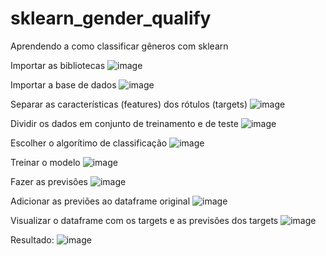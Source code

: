 # sklearn_gender_qualify
Aprendendo a como classificar gêneros com sklearn

Importar as bibliotecas
![image](https://github.com/w4llymeirelles/sklearn_gender_qualify/assets/109492098/04ea4b02-e42e-41d5-a0b2-3b399dbf851b)

Importar a base de dados
![image](https://github.com/w4llymeirelles/sklearn_gender_qualify/assets/109492098/9a4bd1ae-7fb5-4718-8b1a-0e66f777d6f8)

Separar as características (features) dos rótulos (targets)
![image](https://github.com/w4llymeirelles/sklearn_gender_qualify/assets/109492098/c02232a7-6611-4222-af57-69af7e8dd333)

Dividir os dados em conjunto de treinamento e de teste
![image](https://github.com/w4llymeirelles/sklearn_gender_qualify/assets/109492098/5a8ac3b6-62ca-44b5-94bc-d8a90641ac5c)

Escolher o algorítimo de classificação
![image](https://github.com/w4llymeirelles/sklearn_gender_qualify/assets/109492098/52d5a5cf-a7fb-491d-907b-6e13774a53d1)

Treinar o modelo
![image](https://github.com/w4llymeirelles/sklearn_gender_qualify/assets/109492098/707404bf-fc14-48b5-b434-8d0046f3f956)

Fazer as previsões
![image](https://github.com/w4llymeirelles/sklearn_gender_qualify/assets/109492098/5c07aea6-9b25-479b-891a-88fdb183f513)

Adicionar as previões ao dataframe original
![image](https://github.com/w4llymeirelles/sklearn_gender_qualify/assets/109492098/da012489-66ea-49a5-a25d-9ea69c01e980)

Visualizar o dataframe com os targets e as previsões dos targets
![image](https://github.com/w4llymeirelles/sklearn_gender_qualify/assets/109492098/75133952-2d27-409a-be9f-08ce95a2619f)

Resultado:
![image](https://github.com/w4llymeirelles/sklearn_gender_qualify/assets/109492098/4b1294dc-53c8-4ecd-b0fc-4ea1f334b03e)
